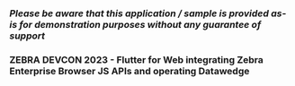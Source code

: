 ### *Please be aware that this application / sample is provided as-is for demonstration purposes without any guarantee of support*

### ZEBRA DEVCON 2023 - Flutter for Web integrating Zebra Enterprise Browser JS APIs and operating Datawedge

